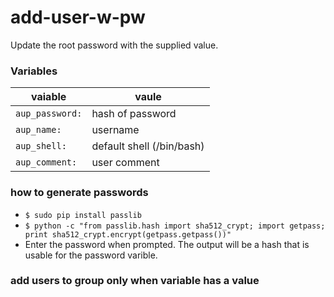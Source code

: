 # add-user-w-pw

Update the root password with the supplied value.

### Variables
| vaiable | vaule |
|---------|-------|
| `aup_password:`| hash of password |
| `aup_name:` | username |
| `aup_shell:` | default shell (/bin/bash) |
| `aup_comment:` | user comment |

### how to generate passwords

* `$ sudo pip install passlib` 
* `$ python -c "from passlib.hash import sha512_crypt; import getpass; print sha512_crypt.encrypt(getpass.getpass())"` 
* Enter the password when prompted. The output will be a hash that is usable for the password varible.


### add users to group only when variable has a value
